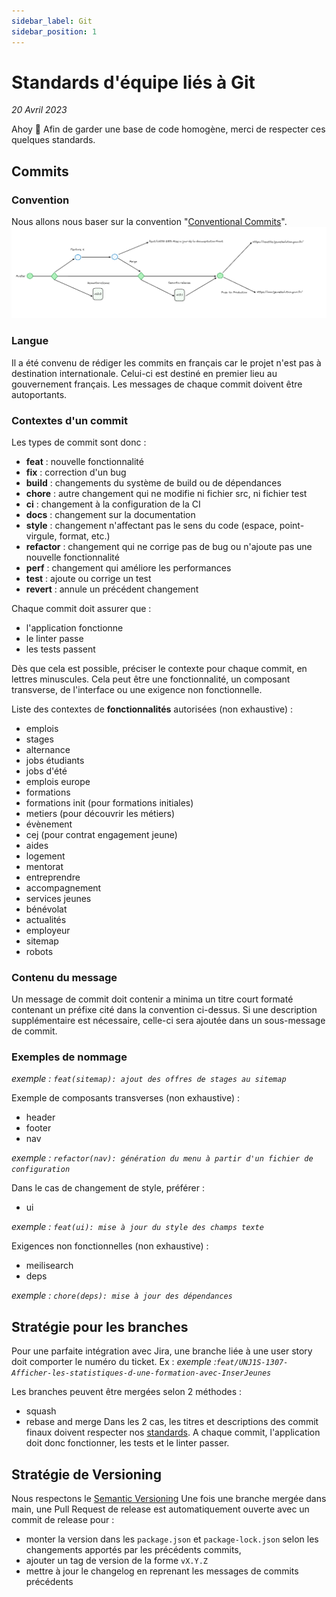```yaml
---
sidebar_label: Git
sidebar_position: 1
---
```


# Standards d'équipe liés à Git

_20 Avril 2023_

Ahoy 👋
Afin de garder une base de code homogène, merci de respecter ces quelques standards.

## Commits

### Convention

Nous allons nous baser sur la convention "[Conventional Commits](https://www.conventionalcommits.org/en/v1.0.0/)".
![1J1S git convention](../assets/1j1s-git-convention.png)

### Langue

Il a été convenu de rédiger les commits en français car le projet n'est pas à destination internationale.
Celui-ci est destiné en premier lieu au gouvernement français. Les messages de chaque commit doivent être autoportants.

### Contextes d'un commit

Les types de commit sont donc :
* **feat** : nouvelle fonctionnalité
* **fix** : correction d'un bug
* **build** : changements du système de build ou de dépendances
* **chore** : autre changement qui ne modifie ni fichier src, ni fichier test
* **ci** : changement à la configuration de la CI
* **docs** : changement sur la documentation
* **style** : changement n'affectant pas le sens du code (espace, point-virgule, format, etc.)
* **refactor** : changement qui ne corrige pas de bug ou n'ajoute pas une nouvelle fonctionnalité
* **perf** : changement qui améliore les performances
* **test** : ajoute ou corrige un test
* **revert** : annule un précédent changement

Chaque commit doit assurer que :
* l'application fonctionne
* le linter passe
* les tests passent

Dès que cela est possible, préciser le contexte pour chaque commit, en lettres minuscules. Cela peut être une fonctionnalité, un composant transverse, de l'interface ou une exigence non fonctionnelle. 

Liste des contextes de **fonctionnalités** autorisées (non exhaustive) :
- emplois
- stages
- alternance
- jobs étudiants
- jobs d'été
- emplois europe
- formations
- formations init (pour formations initiales)
- metiers (pour découvrir les métiers)
- évènement
- cej (pour contrat engagement jeune)
- aides
- logement
- mentorat
- entreprendre
- accompagnement
- services jeunes
- bénévolat
- actualités
- employeur
- sitemap
- robots

### Contenu du message
Un message de commit doit contenir a minima un titre court formaté contenant un préfixe cité dans la convention ci-dessus. Si une description supplémentaire est nécessaire, celle-ci sera ajoutée dans un sous-message de commit.

### Exemples de nommage
_exemple : `feat(sitemap): ajout des offres de stages au sitemap`_

Exemple de composants transverses (non exhaustive) :
- header
- footer
- nav

_exemple : `refactor(nav): génération du menu à partir d'un fichier de configuration`_

Dans le cas de changement de style, préférer :
- ui

_exemple : `feat(ui): mise à jour du style des champs texte`_

Exigences non fonctionnelles (non exhaustive) :
- meilisearch
- deps

_exemple : `chore(deps): mise à jour des dépendances`_


## Stratégie pour les branches

Pour une parfaite intégration avec Jira, une branche liée à une user story doit comporter le numéro du ticket. Ex :
_exemple :`feat/UNJ1S-1307-Afficher-les-statistiques-d-une-formation-avec-InserJeunes`_

Les branches peuvent être mergées selon 2 méthodes :
* squash
* rebase and merge
Dans les 2 cas, les titres et descriptions des commit finaux doivent respecter nos [standards](#commits). A chaque commit, l'application doit donc fonctionner, les tests et le linter passer.


## Stratégie de Versioning

Nous respectons le [Semantic Versioning](https://semver.org)
Une fois une branche mergée dans main, une Pull Request de release est automatiquement ouverte avec un commit de release pour :
* monter la version dans les `package.json` et `package-lock.json` selon les changements apportés par les précédents commits,
* ajouter un tag de version de la forme `vX.Y.Z`
* mettre à jour le changelog en reprenant les messages de commits précédents
